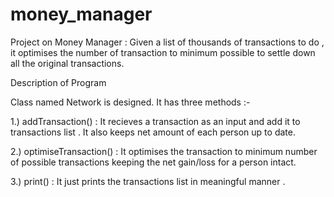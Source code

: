 # money_manager


Project on Money Manager : Given a list of thousands of transactions to do , it optimises the number of transaction to minimum possible to settle down all the original transactions.

Description of Program

Class named Network is designed. It has three methods  :-

1.) addTransaction() : It recieves a transaction as an input and add it to transactions list . It also keeps net amount of each person up to date.

2.) optimiseTransaction() : It optimises the transaction to minimum number of possible transactions keeping the net gain/loss for a person intact.

3.) print() : It just prints the transactions list in meaningful manner .
